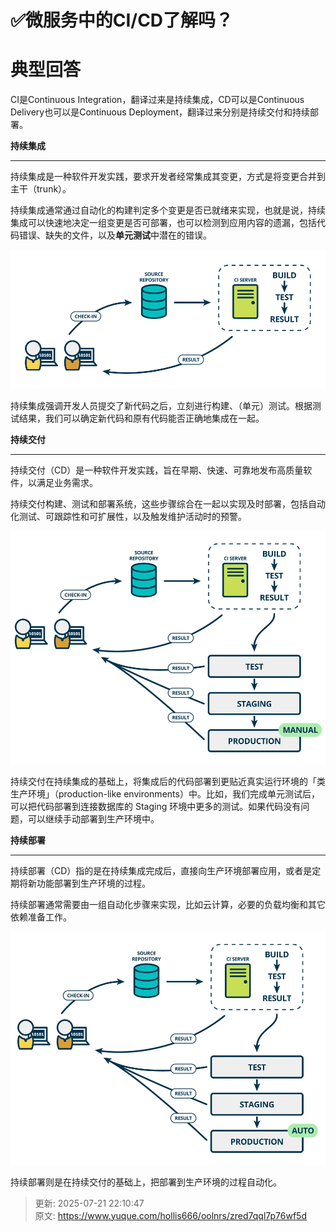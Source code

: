 # ✅微服务中的CI/CD了解吗？

# 典型回答


CI是Continuous Integration，翻译过来是持续集成，CD可以是Continuous Delivery也可以是<font style="color:rgb(18, 18, 18);">Continuous Deployment</font>，翻译过来分别是持续交付和持续部署。



**持续集成**

****

持续集成是一种软件开发实践，要求开发者经常集成其变更，方式是将变更合并到主干（trunk）。



持续集成通常通过自动化的构建判定多个变更是否已就绪来实现，也就是说，持续集成可以快速地决定一组变更是否可部署，也可以检测到应用内容的遗漏，包括代码错误、缺失的文件，以及**单元测试**中潜在的错误。

![1672143640903-3ff2980a-f974-4c37-9a4b-1779943f11f2.png](./img/n90YvqLlCWK3dYOF/1672143640903-3ff2980a-f974-4c37-9a4b-1779943f11f2-086513.png)



持续集成强调开发人员提交了新代码之后，立刻进行构建、（单元）测试。根据测试结果，我们可以确定新代码和原有代码能否正确地集成在一起。



**持续交付**

****

持续交付（CD）是一种软件开发实践，旨在早期、快速、可靠地发布高质量软件，以满足业务需求。



持续交付构建、测试和部署系统，这些步骤综合在一起以实现及时部署，包括自动化测试、可跟踪性和可扩展性，以及触发维护活动时的预警。

![1672143658049-8c7aee98-483a-4231-94a0-48f4179f8037.webp](./img/n90YvqLlCWK3dYOF/1672143658049-8c7aee98-483a-4231-94a0-48f4179f8037-972422.webp)

持续交付在持续集成的基础上，将集成后的代码部署到更贴近真实运行环境的「类生产环境」（production-like environments）中。比如，我们完成单元测试后，可以把代码部署到连接数据库的 Staging 环境中更多的测试。如果代码没有问题，可以继续手动部署到生产环境中。



**持续部署**

****

持续部署（CD）指的是在持续集成完成后，直接向生产环境部署应用，或者是定期将新功能部署到生产环境的过程。



持续部署通常需要由一组自动化步骤来实现，比如云计算，必要的负载均衡和其它依赖准备工作。

![1672143798223-85bf0433-15c1-4561-90b4-6c4623768a8a.webp](./img/n90YvqLlCWK3dYOF/1672143798223-85bf0433-15c1-4561-90b4-6c4623768a8a-132302.webp)

持续部署则是在持续交付的基础上，把部署到生产环境的过程自动化。





> 更新: 2025-07-21 22:10:47  
> 原文: <https://www.yuque.com/hollis666/oolnrs/zred7qql7p76wf5d>